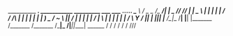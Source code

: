 
__________    ___________________________.____     ___________ _________ ___ ___ ._____________._._._.
\______   \  /  _  \__    ___/\__    ___/|    |    \_   _____//   _____//   |   \|   \______   \ | | |
 |    |  _/ /  /_\  \|    |     |    |   |    |     |    __)_ \_____  \/    ~    \   ||     ___/ | | |
 |    |   \/    |    \    |     |    |   |    |___  |        \/        \    Y    /   ||    |    \|\|\|
 |______  /\____|__  /____|     |____|   |_______ \/_______  /_______  /\___|_  /|___||____|    ______
        \/         \/                            \/        \/        \/       \/                \/\/\/
